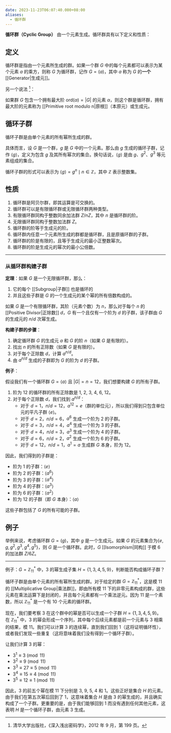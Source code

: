 ```yaml
---
date: 2023-11-23T06:07:40.000+08:00
aliases:
  - 循环群
---
```


**循环群（Cyclic Group）** 由一个元素生成。循环群具有以下定义和性质：

## 定义

循环群是指由一个元素所生成的群。如果一个群 $G$ 中的每个元素都可以表示为某个元素 $a$ 的乘方，则称 $G$ 为循环群，记作 $G=(a)$，其中 $a$ 称为 $G$ 的**一个**[[Generator|生成元]]。

另一个说法 [^1]：

如果群 $G$ 包含一个拥有最大阶 $\text{ord}(\alpha)=|G|$ 的元素 $\alpha$，则这个群是循环群，拥有最大阶的元素称为 [[Primitive root modulo n|原根]]（本原元）或生成元。

## 循环子群

循环子群是由单个元素的所有幂所生成的群。

具体而言，设 $G$ 是一个群，$g$ 是 $G$ 中的一个元素。那么由 $g$ 生成的循环子群，记作 $\langle g \rangle$，定义为包含 $g$ 及其所有幂次的集合。换句话说，$\langle g \rangle$ 是由 $g$、$g^2$、$g^3$ 等元素组成的集合。

循环子群的形式可以表示为 $\langle g \rangle = {g^n \mid n \in \mathbb{Z}}$，其中 $\mathbb{Z}$ 表示整数集。

## 性质

1. 循环群是阿贝尔群，即其运算是可交换的。
2. 循环群可以是有限循环群或无限循环群两种类型。
3. 有限循环群同构于整数同余加法群 $Z/nZ$，其中 $n$ 是循环群的阶。
4. 无限循环群同构于整数加法群 $Z$。
5. 循环群的阶等于生成元的阶。
6. 循环群内任意一个元素所生成的群都是循环群，且是原循环群的子群。
7. 循环群的阶是有限的，且等于生成元的最小正整数幂次。
8. 循环群的阶是生成元的幂次的最小公倍数。

---

### 从循环群构建子群

**定理**：如果 $G$ 是一个无限循环群，那么：

1. 它的每个 [[Subgroup|子群]] 也是循环的
2. 并且这些子群是 $G$ 的一个生成元的某个幂的所有倍数构成的。

如果 $G$ 是一个有限循环群，其阶（元素个数）为 $n$，那么对于每个 $n$ 的 [[Positive Divisor|正除数]] $d$，$G$ 有一个且仅有一个阶为 $d$ 的子群，该子群由 $G$ 的生成元的 $n/d$ 次幂生成。

**构建子群的步骤**：

1. 确定循环群 $G$ 的生成元 $a$ 和 $G$ 的阶 $n$（如果 $G$ 是有限的）。
2. 找出 $n$ 的所有正除数（如果 $G$ 是有限的）。
3. 对于每个正除数 $d$，计算 $a^{n/d}$。
4. 由 $a^{n/d}$ 生成的子群即为 $G$ 的阶为 $d$ 的子群。

**例子**：

假设我们有一个循环群 $G = \langle a \rangle$ 且 $|G| = n = 12$，我们想要构建 $G$ 的所有子群。

1. 阶为 12 的循环群的所有正除数是 1, 2, 3, 4, 6, 12。
2. 对于每个正除数 $d$，我们找到 $a^{n/d}$：
   - 对于 $d = 1$，$n/d = 12$，$a^{12} = e$（群的单位元），所以我们得到只包含单位元的平凡子群 $\langle e \rangle$。
   - 对于 $d = 2$，$n/d = 6$，$a^{6}$ 生成一个阶为 2 的子群。
   - 对于 $d = 3$，$n/d = 4$，$a^{4}$ 生成一个阶为 3 的子群。
   - 对于 $d = 4$，$n/d = 3$，$a^{3}$ 生成一个阶为 4 的子群。
   - 对于 $d = 6$，$n/d = 2$，$a^{2}$ 生成一个阶为 6 的子群。
   - 对于 $d = 12$，$n/d = 1$，$a^{1} = a$ 生成群 $G$ 本身，阶为 12。

因此，我们得到的子群是：

- 阶为 1 的子群：$\langle e \rangle$
- 阶为 2 的子群：$\langle a^6 \rangle$
- 阶为 3 的子群：$\langle a^4 \rangle$
- 阶为 4 的子群：$\langle a^3 \rangle$
- 阶为 6 的子群：$\langle a^2 \rangle$
- 阶为 12 的子群（即 $G$ 本身）：$\langle a \rangle$

这些子群包括了 $G$ 的所有可能的子群。

## 例子

举例来说，考虑循环群 $G=(g)$，其中 $g$ 是一个生成元。如果 $G$ 的元素集合为{$e, g, g^2, g^3, g^4, g^5$}，则 $G$ 是一个循环群。此时，$G$ [[Isomorphism|同构]] 于模 6 的加法群 $Z/6Z$。

---

例子：$G=\mathbb{Z}_{11}^*$ 中，3 的幂生成子集 $H=\{ 1,3,4,5,9 \}$，判断能否构成循环子群？

循环子群是由单个元素的所有幂所生成的群。对于给定的群 $G=\mathbb{Z}_{11}^*$，这是模 11 的 [[Multiplicative Group|乘法群]]，即由所有模 11 下的非零元素构成的群，这些元素在乘法运算下是封闭的，并且每个元素都有一个乘法逆元。因为 11 是一个素数，所以 $\mathbb{Z}_{11}^*$ 是一个有 10 个元素的循环群。

现在，我们要考察 3 在这个群中的幂是否可以生成一个子群 $H=\{ 1,3,4,5,9 \}$。在 $\mathbb{Z}_{11}^*$ 中，3 的幂会形成一个序列，其中每个后续元素都是前一个元素与 3 相乘的结果，模 11。我们可以计算 3 的连续幂，直到我们回到 1（这将证明循环性），或者我们发现一些重复（这将意味着我们没有得到一个循环子群）。

让我们计算 3 的幂：

- $3^1 \equiv 3 \pmod{11}$
- $3^2 \equiv 9 \pmod{11}$
- $3^3 \equiv 27 \equiv 5 \pmod{11}$
- $3^4 \equiv 15 \equiv 4 \pmod{11}$
- $3^5 \equiv 12 \equiv 1 \pmod{11}$

因此，3 的前五个幂在模 11 下分别是 3, 9, 5, 4 和 1。这些正好是集合 $H$ 的元素。由于我们在第五次幂后回到了 1，这意味着集合 $H$ 是由 3 的幂生成的，并且确实构成了一个子群。更重要的是，由于我们能够回到 1 而没有遇到任何其他元素，这表明 $H$ 是一个循环子群，由元素 3 生成。

[^1]: 清华大学出版社，《深入浅出密码学》，2012 年 9 月，第 199 页。
